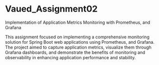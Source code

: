 # Vaued_Assignment02
Implementation of Application Metrics Monitoring with Prometheus, and Grafana

This assignment focused on implementing a comprehensive monitoring solution for Spring Boot web applications using Prometheus, and Grafana. The project aimed to capture application metrics, visualize them through Grafana dashboards, and demonstrate the benefits of monitoring and observability in enhancing application performance and stability.
